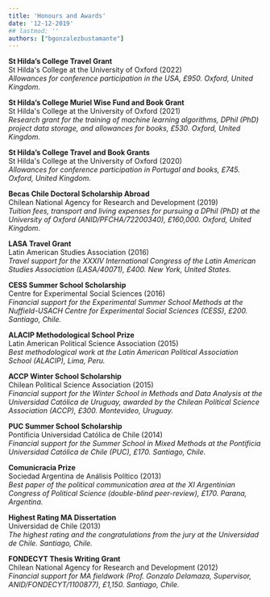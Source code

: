 ```yaml
---
title: 'Honours and Awards'
date: '12-12-2019'
## lastmod: ''
authors: ["bgonzalezbustamante"]
---
```


**St Hilda’s College Travel Grant**\
St Hilda's College at the University of Oxford (2022)\
*Allowances for conference participation in the USA, £950. Oxford, United Kingdom.*

**St Hilda’s College Muriel Wise Fund and Book Grant**\
St Hilda's College at the University of Oxford (2021)\
*Research grant for the training of machine learning algorithms, DPhil (PhD) project data storage, and allowances for books, £530. Oxford, United Kingdom.*

**St Hilda’s College Travel and Book Grants**\
St Hilda's College at the University of Oxford (2020)\
*Allowances for conference participation in Portugal and books, £745. Oxford, United Kingdom.*

**Becas Chile Doctoral Scholarship Abroad**\
Chilean National Agency for Research and Development (2019)\
*Tuition fees, transport and living expenses for pursuing a DPhil (PhD) at the University of Oxford (ANID/PFCHA/72200340), £160,000. Oxford, United Kingdom.*

**LASA Travel Grant**\
Latin American Studies Association (2016)\
*Travel support for the XXXIV International Congress of the Latin American Studies Association (LASA/40071), £400. New York, United States.*

**CESS Summer School Scholarship**\
Centre for Experimental Social Sciences (2016)\
*Financial support for the Experimental Summer School Methods at the Nuffield-USACH Centre for Experimental Social Sciences (CESS), £200. Santiago, Chile.*

**ALACIP Methodological School Prize**\
Latin American Political Science Association (2015)\
*Best methodological work at the Latin American Political Association School (ALACIP), Lima, Peru.*

**ACCP Winter School Scholarship**\
Chilean Political Science Association (2015)\
*Financial support for the Winter School in Methods and Data Analysis at the Universidad Católica de Uruguay, awarded by the Chilean Political Science Association (ACCP), £300. Montevideo, Uruguay.*

**PUC Summer School Scholarship**\
Pontificia Universidad Católica de Chile (2014)\
*Financial support for the Summer School in Mixed Methods at the Pontificia Universidad Católica de Chile (PUC), £170. Santiago, Chile.*

**Comunicracia Prize**\
Sociedad Argentina de Análisis Político (2013)\
*Best paper of the political communication area at the XI Argentinian Congress of Political Science (double-blind peer-review), £170. Parana, Argentina.*

**Highest Rating MA Dissertation**\
Universidad de Chile (2013)\
*The highest rating and the congratulations from the jury at the Universidad de Chile. Santiago, Chile.*

**FONDECYT Thesis Writing Grant**\
Chilean National Agency for Research and Development (2012)\
*Financial support for MA fieldwork (Prof. Gonzalo Delamaza, Supervisor, ANID/FONDECYT/1100877), £1,150. Santiago, Chile.*
